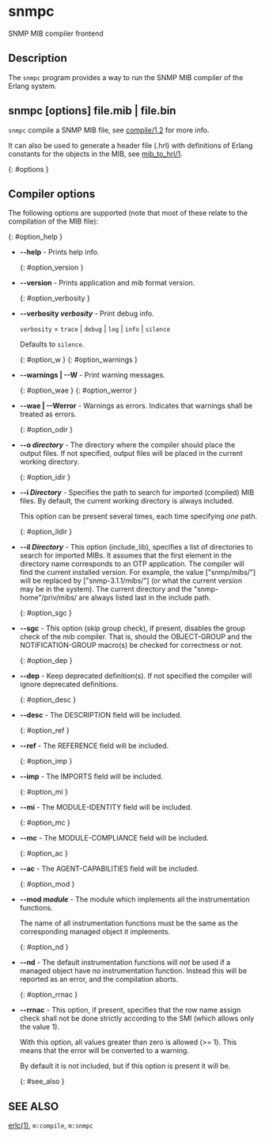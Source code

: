 <!--
%CopyrightBegin%

Copyright Ericsson AB 2023-2024. All Rights Reserved.

Licensed under the Apache License, Version 2.0 (the "License");
you may not use this file except in compliance with the License.
You may obtain a copy of the License at

    http://www.apache.org/licenses/LICENSE-2.0

Unless required by applicable law or agreed to in writing, software
distributed under the License is distributed on an "AS IS" BASIS,
WITHOUT WARRANTIES OR CONDITIONS OF ANY KIND, either express or implied.
See the License for the specific language governing permissions and
limitations under the License.

%CopyrightEnd%
-->
# snmpc

SNMP MIB compiler frontend

## Description

The `snmpc` program provides a way to run the SNMP MIB compiler of the Erlang
system.

## snmpc \[options] file.mib | file.bin

`snmpc` compile a SNMP MIB file, see [compile/1,2](`snmpc:compile/1`) for more
info.

It can also be used to generate a header file (.hrl) with definitions of Erlang
constants for the objects in the MIB, see [mib_to_hrl/1](`snmpc:mib_to_hrl/1`).

[](){: #options }

## Compiler options

The following options are supported (note that most of these relate to the
compilation of the MIB file):

[](){: #option_help }

- **\--help** - Prints help info.

  [](){: #option_version }

- **\--version** - Prints application and mib format version.

  [](){: #option_verbosity }

- **\--verbosity _verbosity_** - Print debug info.

  `verbosity` = `trace` | `debug` | `log` | `info` | `silence`

  Defaults to `silence`.

  [](){: #option_w } [](){: #option_warnings }

- **\--warnings | --W** - Print warning messages.

  [](){: #option_wae } [](){: #option_werror }

- **\--wae | --Werror** - Warnings as errors. Indicates that warnings shall be
  treated as errors.

  [](){: #option_odir }

- **\--o _directory_** - The directory where the compiler should place the
  output files. If not specified, output files will be placed in the current
  working directory.

  [](){: #option_idir }

- **\--i _Directory_** - Specifies the path to search for imported (compiled)
  MIB files. By default, the current working directory is always included.

  This option can be present several times, each time specifying _one_ path.

  [](){: #option_ildir }

- **\--il _Directory_** - This option (include_lib), specifies a list of
  directories to search for imported MIBs. It assumes that the first element in
  the directory name corresponds to an OTP application. The compiler will find
  the current installed version. For example, the value \["snmp/mibs/"] will be
  replaced by \["snmp-3.1.1/mibs/"] (or what the current version may be in the
  system). The current directory and the "snmp-home"/priv/mibs/ are always
  listed last in the include path.

  [](){: #option_sgc }

- **\--sgc** - This option (skip group check), if present, disables the group
  check of the mib compiler. That is, should the OBJECT-GROUP and the
  NOTIFICATION-GROUP macro(s) be checked for correctness or not.

  [](){: #option_dep }

- **\--dep** - Keep deprecated definition(s). If not specified the compiler will
  ignore deprecated definitions.

  [](){: #option_desc }

- **\--desc** - The DESCRIPTION field will be included.

  [](){: #option_ref }

- **\--ref** - The REFERENCE field will be included.

  [](){: #option_imp }

- **\--imp** - The IMPORTS field will be included.

  [](){: #option_mi }

- **\--mi** - The MODULE-IDENTITY field will be included.

  [](){: #option_mc }

- **\--mc** - The MODULE-COMPLIANCE field will be included.

  [](){: #option_ac }

- **\--ac** - The AGENT-CAPABILITIES field will be included.

  [](){: #option_mod }

- **\--mod _module_** - The module which implements all the instrumentation
  functions.

  The name of all instrumentation functions must be the same as the
  corresponding managed object it implements.

  [](){: #option_nd }

- **\--nd** - The default instrumentation functions will _not_ be used if a
  managed object have no instrumentation function. Instead this will be reported
  as an error, and the compilation aborts.

  [](){: #option_rrnac }

- **\--rrnac** - This option, if present, specifies that the row name assign
  check shall not be done strictly according to the SMI (which allows only the
  value 1).

  With this option, all values greater than zero is allowed (>= 1). This means
  that the error will be converted to a warning.

  By default it is not included, but if this option is present it will be.

  [](){: #see_also }

## SEE ALSO

[erlc(1)](`e:erts:erlc_cmd.md`), `m:compile`, `m:snmpc`
